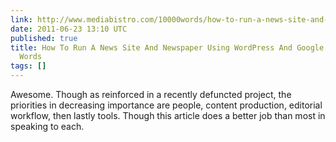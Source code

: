```yaml
---
link: http://www.mediabistro.com/10000words/how-to-run-a-news-site-and-newspaper-using-wordpress-and-google-docs_b4781
date: 2011-06-23 13:10 UTC
published: true
title: How To Run A News Site And Newspaper Using WordPress And Google Docs « 10,000
  Words
tags: []
---
```


Awesome. Though as reinforced in a recently defuncted project, the priorities in decreasing importance are people, content production, editorial workflow, then lastly tools. Though this article does a better job than most in speaking to each.
